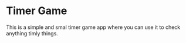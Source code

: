 # Timer Game
This is a simple and smal timer game app where you can use it to check anything timly things.